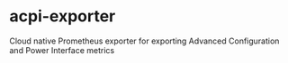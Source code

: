 # acpi-exporter
Cloud native Prometheus exporter for exporting Advanced Configuration and Power Interface metrics
